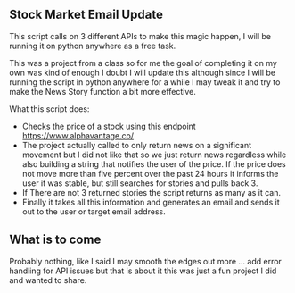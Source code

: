 ## Stock Market Email Update

This script calls on 3 different APIs to make this magic happen, I
will be running it on python anywhere as a free task.

This was a project from a class so for me the goal of completing it
on my own was kind of enough I doubt I will update this although 
since I will be running the script in python anywhere for a while 
I may tweak it and try to make the News Story function a bit more 
effective.

What this script does:

- Checks the price of a stock using this endpoint https://www.alphavantage.co/
- The project actually called to only return news on a significant movement but I did not like that so we just
return news regardless while also building a string that notifies the user of the price. If the price does not move more than five percent over 
the past 24 hours it informs the user it was stable, but still searches for stories and pulls back 3.
- If There are not 3 returned stories the script returns as many as it can.
- Finally it takes all this information and generates an email and sends it out to the user or target email address.

## What is to come

Probably nothing, like I said I may smooth the edges out more ... add error handling for API issues but that is about it
this was just a fun project I did and wanted to share.